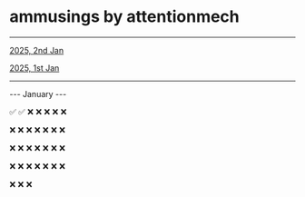 # ammusings by attentionmech

---

[2025, 2nd Jan](2025/0102.md)

[2025, 1st Jan](2025/0101.md)

---

--- January ---

✅ ✅ ❌ ❌ ❌ ❌ ❌

❌ ❌ ❌ ❌ ❌ ❌ ❌

❌ ❌ ❌ ❌ ❌ ❌ ❌

❌ ❌ ❌ ❌ ❌ ❌ ❌

❌ ❌ ❌

